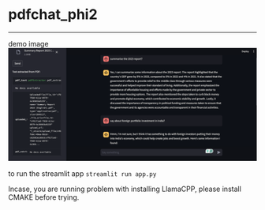 # pdfchat_phi2
---
 demo image
<img title="a title" alt="Alt text" src="demo_image.png">


to run the streamlit app `streamlit run app.py`

Incase, you are running problem with installing LlamaCPP, please install CMAKE before trying. 
